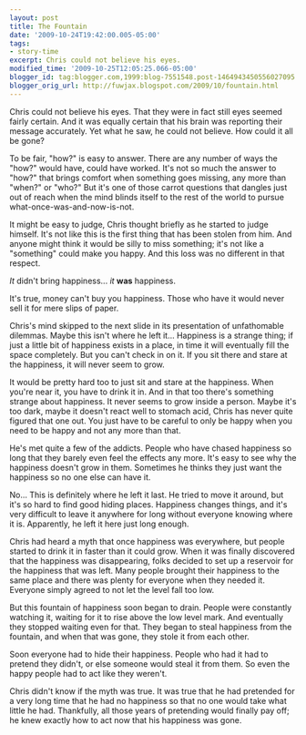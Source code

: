 ```yaml
---
layout: post
title: The Fountain
date: '2009-10-24T19:42:00.005-05:00'
tags: 
- story-time
excerpt: Chris could not believe his eyes.
modified_time: '2009-10-25T12:05:25.066-05:00'
blogger_id: tag:blogger.com,1999:blog-7551548.post-1464943450556027095
blogger_orig_url: http://fuwjax.blogspot.com/2009/10/fountain.html
---
```


Chris could not believe his eyes. That they were in fact still eyes seemed fairly certain. And it was equally certain that his brain was reporting their message accurately. Yet what he saw, he could not believe. How could it all be gone?

To be fair, "how?" is easy to answer. There are any number of ways the "how?" would have, could have worked. It's not so much the answer to "how?" that brings comfort when something goes missing, any more than "when?" or "who?" But it's one of those carrot questions that dangles just out of reach when the mind blinds itself to the rest of the world to pursue what-once-was-and-now-is-not.

It might be easy to judge, Chris thought briefly as he started to judge himself. It's not like this is the first thing that has been stolen from him. And anyone might think it would be silly to miss something; it's not like a "something" could make you happy. And this loss was no different in that respect.

*It* didn't bring happiness... *it* **was** happiness.

It's true, money can't buy you happiness. Those who have it would never sell it for mere slips of paper.

Chris's mind skipped to the next slide in its presentation of unfathomable dilemmas. Maybe this isn't where he left it... Happiness is a strange thing; if just a little bit of happiness exists in a place, in time it will eventually fill the space completely. But you can't check in on it. If you sit there and stare at the happiness, it will never seem to grow.

It would be pretty hard too to just sit and stare at the happiness. When you're near it, you have to drink it in. And in that too there's something strange about happiness. It never seems to grow inside a person. Maybe it's too dark, maybe it doesn't react well to stomach acid, Chris has never quite figured that one out. You just have to be careful to only be happy when you need to be happy and not any more than that.

He's met quite a few of the addicts. People who have chased happiness so long that they barely even feel the effects any more. It's easy to see why the happiness doesn't grow in them. Sometimes he thinks they just want the happiness so no one else can have it.

No... This is definitely where he left it last. He tried to move it around, but it's so hard to find good hiding places. Happiness changes things, and it's very difficult to leave it anywhere for long without everyone knowing where it is. Apparently, he left it here just long enough.

Chris had heard a myth that once happiness was everywhere, but people started to drink it in faster than it could grow. When it was finally discovered that the happiness was disappearing, folks decided to set up a reservoir for the happiness that was left. Many people brought their happiness to the same place and there was plenty for everyone when they needed it. Everyone simply agreed to not let the level fall too low.

But this fountain of happiness soon began to drain. People were constantly watching it, waiting for it to rise above the low level mark. And eventually they stopped waiting even for that. They began to steal happiness from the fountain, and when that was gone, they stole it from each other.

Soon everyone had to hide their happiness. People who had it had to pretend they didn't, or else someone would steal it from them. So even the happy people had to act like they weren't. 

Chris didn't know if the myth was true. It was true that he had pretended for a very long time that he had no happiness so that no one would take what little he had. Thankfully, all those years of pretending would finally pay off; he knew exactly how to act now that his happiness was gone.
